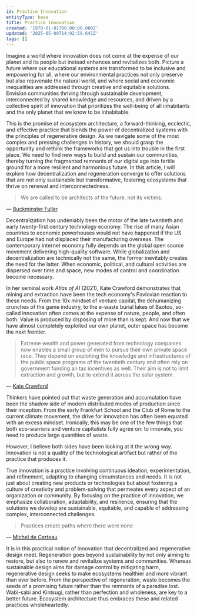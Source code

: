 ```yaml
---
id: Practice Innovation
entityType: base
title: Practice Innovation
created: '1970-01-01T00:00:00.000Z'
updated: '2025-05-09T14:02:59.641Z'
tags: []
---
```

Imagine a world where innovation does not come at the expense of our planet and its people but instead enhances and revitalizes both. Picture a future where our educational systems are transformed to be inclusive and empowering for all, where our environmental practices not only preserve but also rejuvenate the natural world, and where social and economic inequalities are addressed through creative and equitable solutions. Envision communities thriving through sustainable development, interconnected by shared knowledge and resources, and driven by a collective spirit of innovation that prioritizes the well-being of all inhabitants and the only planet that we know to be inhabitable.

This is the promise of ecosystem architecture, a forward-thinking, ecclectic, and effective practice that blends the power of decentralized systems with the principles of regenerative design. As we navigate some of the most complex and pressing challenges in history, we should grasp the opportunity and rethink the frameworks that got us into trouble in the first place. We need to find new ways to build and sustain our communities, thereby turning the fragmented remnants of our digital age into fertile ground for a more resilient and harmonious future. In this article, I will explore how decentralization and regeneration converge to offer solutions that are not only sustainable but transformative, fostering ecosystems that thrive on renewal and interconnectedness.

> We are called to be architects of the future, not its victims.

— [Buckminster Fuller](https://www.bfi.org/about-fuller/)

Decentralization has undeniably been the motor of the late twentieth and early twenty-first century technology economy. The rise of many Asian countries to economic powerhouses would not have happened if the US and Europe had not displaced their manufacturing overseas. The contemporary internet economy fully depends on the global open source movement delivering high-quality software. While globalization and decentralization are technically not the same, the former inevitably creates the need for the latter. When economic, political, and cultural activities are dispersed over time and space, new modes of control and coordination become necessary.

In her seminal work *Atlas of AI* (2021), Kate Crawford demonstrates that mining and extraction have been the tech economy's Pavlovian reaction to these needs. From the 10x mindset of venture capital, the dehumanizing crunches of the game industry, to the e-waste burial lakes of Baotou, so-called innovation often comes at the expense of nature, people, and often both. Value is produced by disposing of more than is kept. And now that we have almost completely exploited our own planet, outer space has become the next frontier.

> Extreme wealth and power generated from technology companies now enables a small group of men to pursue their own private space race. They depend on exploiting the knowledge and infrastructures of the public space programs of the twentieth century and often rely on government funding an tax incentives as well. Their aim is not to limit extraction and growth, but to extend it across the solar system.

— [Kate Crawford](https://x.com/katecrawford?lang=en)

Thinkers have pointed out that waste generation and accumulation have been the shadow side of modern distributed modes of production since their inception. From the early Frankfurt School and the Club of Rome to the current climate movement, the drive for innovation has often been equated with an excess mindset. Ironically, this may be one of the few things that both eco-warriors and venture capitalists fully agree on: to innovate, you need to produce large quantities of waste. 

However, I believe both sides have been looking at it the wrong way. Innovation is not a quality of the technological artifact but rather of the practice that produces it.

True innovation is a practice involving continuous ideation, experimentation, and refinement, adapting to changing circumstances and needs. It is not just about creating new products or technologies but about fostering a culture of creativity and problem-solving that permeates every aspect of an organization or community. By focusing on the practice of innovation, we emphasize collaboration, adaptability, and resilience, ensuring that the solutions we develop are sustainable, equitable, and capable of addressing complex, interconnected challenges.

> Practices create paths where there were none

— [Michel de Certeau](https://en.wikipedia.org/wiki/The_Practice_of_Everyday_Life)

It is in this practical notion of innovation that decentralized and regenerative design meet. Regeneration goes beyond sustainability by not only aiming to restore, but also to renew and revitalize systems and communities. Whereas sustainable design aims for damage control by mitigating harm, regenerative design seeks to make ecosystems healthier and more vibrant than ever before. From the perspective of regeneration, waste becomes the seeds of a promising future rather than the remnants of a paradise lost. Wabi-sabi and Kintsugi, rather than perfection and wholeness, are key to a better future. Ecosystem architecture thus embraces these and related practices wholeheartedly.
